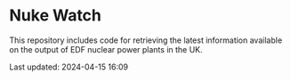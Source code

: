 # Nuke Watch

This repository includes code for retrieving the latest information available on the output of EDF nuclear power plants in the UK.

Last updated: 2024-04-15 16:09